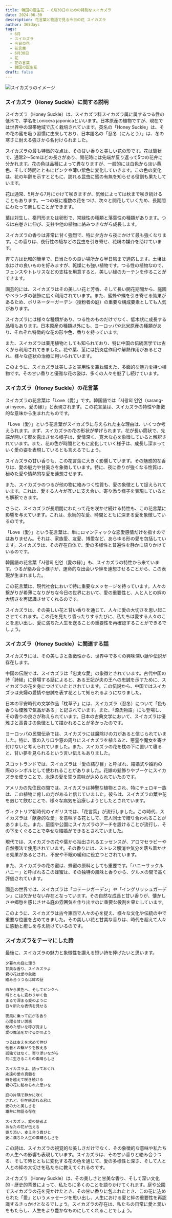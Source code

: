 ```yaml
---
title: 韓国の誕生花 - 6月30日のための特別なスイカズラ
date: 2024-06-30
description: 花言葉と物語で見る今日の花 スイカズラ
author: 365days
tags:
  - 6月
  - スイカズラ
  - 今日の花
  - 花言葉
  - 6月30日
  - 花
  - 花の言葉
  - 韓国の誕生花
draft: false
---
```



![スイカズラのイメージ](https://cdn.pixabay.com/photo/2018/08/13/04/58/flower-3602283_1280.jpg#center#center)


### スイカズラ（Honey Suckle）に関する説明

スイカズラ（Honey Suckle）は、スイカズラ科スイカズラ属に属するつる性の低木で、学名をLonicera japonicaといいます。日本原産の植物ですが、現在では世界中の温帯地域で広く栽培されています。英名の「Honey Suckle」は、その花の蜜を吸う習慣に由来しており、日本語名の「忍冬（にんとう）」は、冬の寒さに耐える強さから名付けられました。

スイカズラの最も特徴的な点は、その甘い香りと美しい花の形です。花は筒状で、通常2〜5cmほどの長さがあり、開花時には先端が反り返って5つの花弁に分かれます。花の色は品種によって異なりますが、一般的には白色から淡い黄色、そして時間とともにピンクや薄い紫色に変化していきます。この色の変化は、花の年齢を示すとともに、訪れる昆虫に蜜の有無を知らせる役割も果たしています。

花は通常、5月から7月にかけて咲きますが、気候によっては秋まで咲き続けることもあります。一つの枝に複数の花をつけ、次々と開花していくため、長期間にわたって楽しむことができます。

葉は対生し、楕円形または卵形で、常緑性の種類と落葉性の種類があります。つるは右巻きに伸び、支柱や他の植物に絡みつきながら成長します。

スイカズラの香りは非常に甘く強烈で、特に夕方から夜にかけて最も強くなります。この香りは、夜行性の蛾などの昆虫を引き寄せ、花粉の媒介を助けています。

育て方は比較的簡単で、日当たりの良い場所から半日陰まで適応します。土壌は水はけの良いものを好みますが、乾燥にも強い植物です。つる性の植物なので、フェンスやトレリスなどの支柱を用意すると、美しい緑のカーテンを作ることができます。

園芸的には、スイカズラはその美しい花と芳香、そして長い開花期間から、庭園やベランダの装飾に広く利用されています。また、蜜蜂や蝶を引き寄せる効果があるため、ポリネーターガーデン（授粉者の庭）の重要な構成要素としても人気があります。

スイカズラには様々な種類があり、つる性のものだけでなく、低木状に成長する品種もあります。日本原産の種類以外にも、ヨーロッパや北米原産の種類があり、それぞれ特徴的な花の形や色、香りを持っています。

また、スイカズラは薬用植物としても知られており、特に中国の伝統医学では古くから利用されてきました。花や葉、茎には抗炎症作用や解熱作用があるとされ、様々な症状の治療に用いられています。

このように、スイカズラは美しさと実用性を兼ね備えた、多面的な魅力を持つ植物です。その甘い香りと優雅な花の姿は、多くの人々を魅了し続けています。

### スイカズラ（Honey Suckle）の花言葉

スイカズラの花言葉は「Love（愛）」です。韓国語では「사랑의 인연（sarang-ui inyeon、愛の縁）」と表現されます。この花言葉は、スイカズラの特性や象徴的な意味から生まれたものです。

「Love（愛）」という花言葉がスイカズラに与えられた主な理由は、いくつか考えられます。まず、スイカズラの花の形状が挙げられます。花が長い筒状で、先端が開いて蜜を露出させる様子は、愛情深く、寛大な心を象徴していると解釈されています。また、花の色が時間とともに変化していく様子は、成長し深まっていく愛の姿を表現しているとも言えるでしょう。

スイカズラの甘い香りも、この花言葉に大きく影響しています。その魅惑的な香りは、愛の魅力や甘美さを象徴しています。特に、夜に香りが強くなる性質は、秘めた愛や情熱的な愛を連想させます。

また、スイカズラのつるが他の物に絡みつく性質も、愛の象徴として捉えられています。これは、愛する人々が互いに支え合い、寄り添う様子を表現しているとも解釈できます。

さらに、スイカズラが長期間にわたって花を咲かせ続ける特性も、この花言葉に影響を与えています。これは、永続的な愛、時間とともに深まる愛を象徴しているのです。

「Love（愛）」という花言葉は、単にロマンティックな恋愛感情だけを指すのではありません。それは、家族愛、友愛、博愛など、あらゆる形の愛を包括しています。スイカズラは、その存在自体で、愛の多様性と普遍性を静かに語りかけているのです。

韓国語の花言葉「사랑의 인연（愛の縁）」も、スイカズラの特性から来ています。つるが絡み合う様子が、運命的な出会いや絆を連想させることから、この表現が生まれました。

この花言葉は、現代社会において特に重要なメッセージを持っています。人々の繋がりが希薄になりがちな今日の世界において、愛の重要性と、人と人との絆の大切さを再認識させてくれるのです。

スイカズラは、その美しい花と甘い香りを通じて、人々に愛の大切さを思い起こさせてくれます。この花を見たり香ったりするたびに、私たちは愛する人々のことを思い出し、愛に満ちた人生を送ることの重要性を再確認することができるでしょう。

### スイカズラ（Honey Suckle）に関連する話

スイカズラには、その美しさと象徴性から、世界中で多くの興味深い話や伝説が存在します。

中国の伝説では、スイカズラは「忠実な愛」の象徴とされています。古代中国の詩「詩経」に登場する話によると、ある王妃が夫の王への忠誠を示すために、スイカズラの花を身につけていたとされています。この伝説から、中国ではスイカズラは夫婦の愛情や忠誠を表す花として知られるようになりました。

日本の平安時代の文学作品「枕草子」には、スイカズラ（忍冬）について「色も香りも優雅で気品がある」と記されています。また、「源氏物語」にも登場し、その香りの良さが称えられています。日本の古典文学において、スイカズラは優雅さと高貴さの象徴として描かれることが多かったのです。

ヨーロッパの民間伝承では、スイカズラには魔除けの力があると信じられていました。特に、家の入り口や窓の周りにスイカズラを植えると、悪霊や魔女を寄せ付けないと考えられていました。また、スイカズラの花を枕の下に置いて寝ると、甘い夢を見られるという言い伝えもありました。

スコットランドでは、スイカズラは「愛の結び目」と呼ばれ、結婚式や婚約の際のシンボルとして使われることがありました。花嫁の髪飾りやブーケにスイカズラを使うことで、永遠の愛を誓う意味が込められていたのです。

アメリカの先住民の間では、スイカズラは神聖な植物とされ、特にチェロキー族は、この植物に癒しの力があると信じていました。彼らは、スイカズラの葉や花を煎じて飲むことで、様々な病気を治療しようとしたとされています。

ヴィクトリア朝時代のイギリスでは、「花言葉」が流行しました。この時代、スイカズラは「献身的な愛」を意味する花として、恋人同士で贈り合われることがありました。また、庭園や公園にスイカズラのアーチを設けることが流行し、その下をくぐることで幸せな結婚ができるとされていました。

現代では、スイカズラの花や葉から抽出されるエッセンスが、アロマセラピーや自然療法で使用されています。その香りには、ストレス解消や気分を落ち着かせる効果があるとされ、不安や不眠の緩和に役立つとされています。

また、スイカズラの花の蜜は、蜂蜜の原料としても重要です。「ハニーサックルハニー」と呼ばれるこの蜂蜜は、その独特の風味と香りから、グルメの間で高く評価されています。

園芸の世界では、スイカズラは「コテージガーデン」や「イングリッシュガーデン」には欠かせない存在となっています。その自然な成長と甘い香りが、懐かしさや郷愁を感じさせる庭の雰囲気を作り出すのに重要な役割を果たしています。

このように、スイカズラは古今東西で人々の心を捉え、様々な文化や伝統の中で重要な位置を占めてきました。その美しい花と甘美な香りは、時代を超えて人々に感動と癒しを与え続けているのです。

### スイカズラをテーマにした詩

最後に、スイカズラの魅力と象徴性を讃える短い詩を捧げたいと思います。

```
夕暮れの庭に漂う
甘美な香り、スイカズラよ
君の花は愛の象徴
絡み合うつるは絆の証

白から黄色へ、そしてピンクへ
時とともに変わりゆく色
まるで深まる愛のように
日々新たな表情を見せる

夜風に乗って広がる香り
心躍る甘い誘惑
秘めた想いを呼び覚まし
愛の魔法をかけるかのよう

つるは支えを求めて伸び
他者との繋がりを教える
孤独ではなく、寄り添いながら
共に生きることの素晴らしさ

スイカズラよ、語っておくれ
永遠の愛の真髄を
時を越えて咲き続ける
君の花に秘められた思いを

庭の片隅で静かに咲く
されど、存在感溢れる君は
愛の力と美しさを
雄弁に物語る存在

スイカズラ、愛の使者よ
あなたの花が伝える
寄り添い、支え合う喜びと
愛に満ちた人生の素晴らしさを
```

この詩は、スイカズラの視覚的な美しさだけでなく、その象徴的な意味や私たちの人生への影響も表現しています。スイカズラは、その甘い香りと絡み合うつる、そして時とともに変化する花の色を通じて、愛の多様性と深さ、そして人と人との絆の大切さを私たちに教えてくれるのです。

スイカズラ（Honey Suckle）は、その美しさと甘美な香り、そして深い文化的・歴史的背景によって、私たちに多くのことを語りかけてくれます。庭や公園でスイカズラの花を見かけたとき、その甘い香りに包まれたとき、この花に込められた「愛」というメッセージを思い出し、人生における愛と絆の重要性を再認識するきっかけとなるでしょう。スイカズラの存在は、私たちの日常に愛と潤いをもたらし、人生をより豊かなものにしてくれることでしょう。